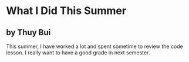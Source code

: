 # What I Did This Summer
## by Thuy Bui

This summer, I have worked a lot and spent sometime to review the code lesson. I really want to have a good grade in next semester.
